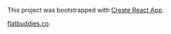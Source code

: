 This project was bootstrapped with [Create React App](https://github.com/facebookincubator/create-react-app).

[flatbuddies.co](http://flatbuddies.co).